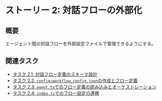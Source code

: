 # ストーリー 2: 対話フローの外部化

## 概要

エージェント間の対話フローを外部設定ファイルで管理できるようにする。

## 関連タスク

*   [タスク 2.1: 対話フロー定義のスキーマ設計](task_2_1_design_conversation_flow_schema.md)
*   [タスク 2.2: `config/workflow_config.json`の作成とフロー定義](task_2_2_create_workflow_config_and_define_flow.md)
*   [タスク 2.3: `agent.ts`でのフロー定義の読み込みとオーケストレーション](task_2_3_load_and_orchestrate_flow_in_agent_ts.md)
*   [タスク 2.4: `index.ts`でのフロー設定の連携](task_2_4_integrate_flow_config_in_index_ts.md)
